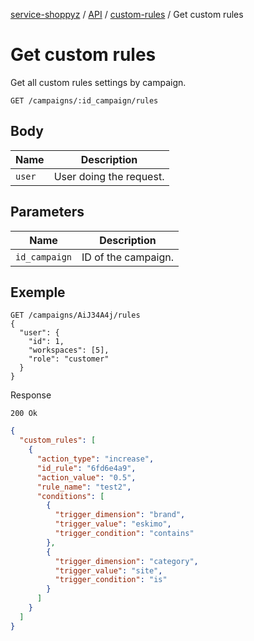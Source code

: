 [service-shoppyz](../../../../README.md) / [API](../README.md) / [custom-rules](./README.md) / Get custom rules

# Get custom rules

Get all custom rules settings by campaign.

```text
GET /campaigns/:id_campaign/rules
```
## Body

| Name   | Description             |
|--------|-------------------------|
| `user` | User doing the request. | 

## Parameters

| Name          | Description        |
|---------------|--------------------|
| `id_campaign` | ID of the campaign.|

## Exemple

```text
GET /campaigns/AiJ34A4j/rules
{
  "user": {
    "id": 1,
    "workspaces": [5],
    "role": "customer"
  }
}
```

Response

```text
200 Ok
```

```json
{
  "custom_rules": [
    {
      "action_type": "increase",
      "id_rule": "6fd6e4a9",
      "action_value": "0.5",
      "rule_name": "test2",
      "conditions": [
        {
          "trigger_dimension": "brand",
          "trigger_value": "eskimo",
          "trigger_condition": "contains"
        },
        {
          "trigger_dimension": "category",
          "trigger_value": "site",
          "trigger_condition": "is"
        }
      ]
    }
  ]
}
```
